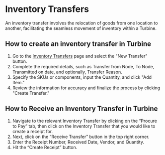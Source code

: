 # Inventory Transfers

An inventory transfer involves the relocation of goods from one location to another, facilitating the seamless movement of inventory within a Turbine.

## How to create an inventory transfer in Turbine

1. Go to the [Inventory Transfers](https://app.helloturbine.com/app/inventory-transfers) page and select the "New Transfer" button.
2. Complete the required details, such as Transfer from Node, To Node, Transmitted on date, and optionally, Transfer Reason.
3. Specify the SKUs or components, input the Quantity, and click "Add Item."
4. Review the information for accuracy and finalize the process by clicking "Create Transfer."

## How to Receive an Inventory Transfer in Turbine

1. Navigate to the relevant Inventory Transfer by clicking on the “Procure to Pay” tab, then click on the Inventory Transfer that you would like to create a receipt for.
2. Next, click on the “Receive Transfer” button in the top right corner.
3. Enter the Receipt Number, Received Date, Vendor, and Quantity.
4. Hit the “Create Receipt” button.
